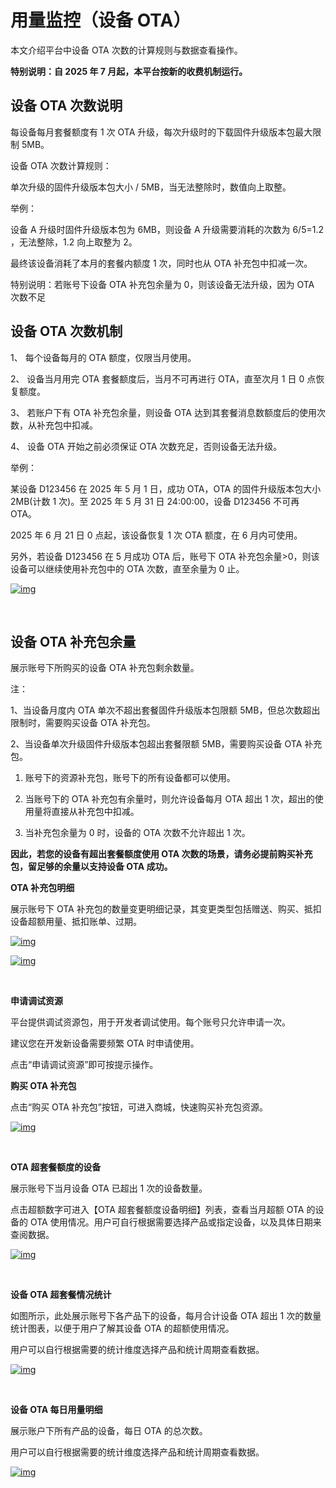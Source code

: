 # 用量监控（设备 OTA）

本文介绍平台中设备 OTA 次数的计算规则与数据查看操作。

**特别说明：自 2025 年 7 月起，本平台按新的收费机制运行。**

## 设备 OTA 次数说明

每设备每月套餐额度有 1 次 OTA 升级，每次升级时的下载固件升级版本包最大限制 5MB。

设备 OTA 次数计算规则：

单次升级的固件升级版本包大小 / 5MB，当无法整除时，数值向上取整。

举例：

设备 A 升级时固件升级版本包为 6MB，则设备 A 升级需要消耗的次数为 6/5=1.2 ，无法整除，1.2 向上取整为 2。

最终该设备消耗了本月的套餐内额度 1 次，同时也从 OTA 补充包中扣减一次。

特别说明：若账号下设备 OTA 补充包余量为 0，则该设备无法升级，因为 OTA 次数不足

## 设备 OTA 次数机制

1、 每个设备每月的 OTA 额度，仅限当月使用。

2、 设备当月用完 OTA 套餐额度后，当月不可再进行 OTA，直至次月 1 日 0 点恢复额度。

3、 若账户下有 OTA 补充包余量，则设备 OTA 达到其套餐消息数额度后的使用次数，从补充包中扣减。

4、 设备 OTA 开始之前必须保证 OTA 次数充足，否则设备无法升级。

举例：

某设备 D123456 在 2025 年 5 月 1 日，成功 OTA，OTA 的固件升级版本包大小 2MB(计数 1 次)。至 2025 年 5 月 31 日 24:00:00，设备 D123456 不可再 OTA。

2025 年 6 月 21 日 0 点起，该设备恢复 1 次 OTA 额度，在 6 月内可使用。

另外，若设备 D123456 在 5 月成功 OTA 后，账号下 OTA 补充包余量>0，则该设备可以继续使用补充包中的 OTA 次数，直至余量为 0 止。

<a data-fancybox title="img" href="/zh/guide/license-statistics-07.jpg">![img](/zh/guide/license-statistics-07.jpg)</a>

<br>

## 设备 OTA 补充包余量

展示账号下所购买的设备 OTA 补充包剩余数量。

注：

1、当设备月度内 OTA 单次不超出套餐固件升级版本包限额 5MB，但总次数超出限制时，需要购买设备 OTA 补充包。

2、当设备单次升级固件升级版本包超出套餐限额 5MB，需要购买设备 OTA 补充包。

1. 账号下的资源补充包，账号下的所有设备都可以使用。

2. 当账号下的 OTA 补充包有余量时，则允许设备每月 OTA 超出 1 次，超出的使用量将直接从补充包中扣减。

3. 当补充包余量为 0 时，设备的 OTA 次数不允许超出 1 次。

**因此，若您的设备有超出套餐额度使用 OTA 次数的场景，请务必提前购买补充包，留足够的余量以支持设备 OTA 成功。**

**OTA 补充包明细**

展示账号下 OTA 补充包的数量变更明细记录，其变更类型包括赠送、购买、抵扣设备超额用量、抵扣账单、过期。

<a data-fancybox title="img" href="/zh/guide/license-statistics-08.jpg">![img](/zh/guide/license-statistics-08.jpg)</a>

<a data-fancybox title="img" href="/zh/guide/license-statistics-09.jpg">![img](/zh/guide/license-statistics-09.jpg)</a>

<br>

**申请调试资源**

平台提供调试资源包，用于开发者调试使用。每个账号只允许申请一次。

建议您在开发新设备需要频繁 OTA 时申请使用。

点击“申请调试资源”即可按提示操作。

**购买 OTA 补充包**

点击“购买 OTA 补充包”按钮，可进入商城，快速购买补充包资源。

<a data-fancybox title="img" href="/zh/guide/license-statistics-10.jpg">![img](/zh/guide/license-statistics-10.jpg)</a>

<br>

**OTA 超套餐额度的设备**

展示账号下当月设备 OTA 已超出 1 次的设备数量。

点击超额数字可进入【OTA 超套餐额度设备明细】列表，查看当月超额 OTA 的设备的 OTA 使用情况。用户可自行根据需要选择产品或指定设备，以及具体日期来查阅数据。

<a data-fancybox title="img" href="/zh/guide/license-statistics-11.jpg">![img](/zh/guide/license-statistics-11.jpg)</a>

<br>

**设备 OTA 超套餐情况统计**

如图所示，此处展示账号下各产品下的设备，每月合计设备 OTA 超出 1 次的数量统计图表，以便于用户了解其设备 OTA 的超额使用情况。

用户可以自行根据需要的统计维度选择产品和统计周期查看数据。

<a data-fancybox title="img" href="/zh/guide/license-statistics-12.jpg">![img](/zh/guide/license-statistics-12.jpg)</a>

<br>

**设备 OTA 每日用量明细**

展示账户下所有产品的设备，每日 OTA 的总次数。

用户可以自行根据需要的统计维度选择产品和统计周期查看数据。

<a data-fancybox title="img" href="/zh/guide/OTA图表2.jpg">![img](/zh/guide/OTA图表2.jpg)</a>